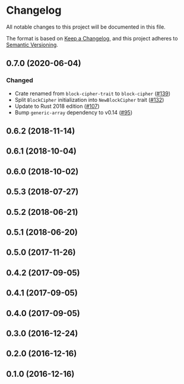 # Changelog

All notable changes to this project will be documented in this file.

The format is based on [Keep a Changelog](https://keepachangelog.com/en/1.0.0/),
and this project adheres to [Semantic Versioning](https://semver.org/spec/v2.0.0.html).

## 0.7.0 (2020-06-04)
### Changed
- Crate renamed from `block-cipher-trait` to `block-cipher` ([#139])
- Split `BlockCipher` initialization into `NewBlockCipher` trait ([#132])
- Update to Rust 2018 edition ([#107])
- Bump `generic-array` dependency to v0.14 ([#95])

[#139]: https://github.com/RustCrypto/traits/issues/139
[#132]: https://github.com/RustCrypto/traits/issues/132
[#107]: https://github.com/RustCrypto/traits/issues/107
[#95]: https://github.com/RustCrypto/traits/pull/95

## 0.6.2 (2018-11-14)

## 0.6.1 (2018-10-04)

## 0.6.0 (2018-10-02)

## 0.5.3 (2018-07-27)

## 0.5.2 (2018-06-21)

## 0.5.1 (2018-06-20)

## 0.5.0 (2017-11-26)

## 0.4.2 (2017-09-05)

## 0.4.1 (2017-09-05)

## 0.4.0 (2017-09-05)

## 0.3.0 (2016-12-24)

## 0.2.0 (2016-12-16)

## 0.1.0 (2016-12-16)

